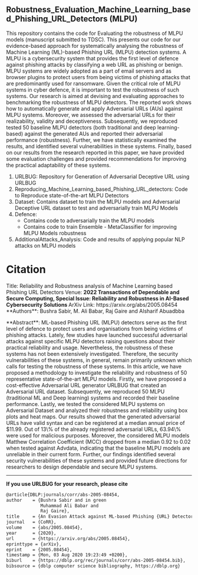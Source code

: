 ## Robustness_Evaluation_Machine_Learning_based_Phishing_URL_Detectors (MLPU)

This repository contains the code for Evaluating the robustness of MLPU models (manuscript submitted to TDSC). This presents our code for our evidence-based approach for systematically analysing the robustness of Machine Learning (ML)-based Phishing URL (MLPU) detection systems. A MLPU is a cybersecurity system that provides the first level of defence against phishing attacks by classifying a web URL as phishing or benign. MLPU systems are widely adopted as a part of email servers and as browser plugins to protect users from being victims of phishing attacks that are predominantly used for ransomware. 
Given the critical role of MLPU systems in cyber defence, it is important to test the robustness of such systems. Our research is aimed at devising and evaluating approaches to benchmarking the robustness of MLPU detectors. The reported work shows how to automatically generate and apply Adversarial URLs (AUs) against MLPU systems. Moreover, we assessed the adversarial URLs for their realizability, validity and deceptiveness. Subsequently, we reproduced tested 50 baseline MLPU detectors (both traditional and deep learning-based) against the generated AUs and reported their adversarial performance (robustness). Further, we have statistically examined the results, and identified several vulnerabilities in these systems. Finally, based on our results from the research reported in this paper, we have provided some evaluation challenges and provided recommendations for improving the practical adaptability of these systems.

<ol>
  <li>URLBUG: Repository for Generation of Adversarial Deceptive URL using URLBUG </li>
  <li>Reproducing_Machine_Learning_based_Phishing_URL_detectors: Code to Reproduce state-of-the-art MLPU Detectors </li>
  <li>Dataset: Contains dataset to train the MLPU models and Adversarial Deceptive URL dataset to test and adversarially train MLPU Models</li>
  <li> Defence:
     <ul>
       <li> Contains code to adversarially train the MLPU models</li>
       <li> Contains code to train Ensemble - MetaClassifier for improving MLPU Models robustness </li>
  </ul>
  </li>
  <li>AdditionalAttacks_Analysis: Code and results of applying popular NLP attacks on MLPU models</li>
</ol>



<h1> Citation </h1>
Title: Reliability and Robustness analysis of Machine Learning based Phishing URL Detectors
Venue: <b> 2022 Transactions of Dependable and Secure Computing, Special Issue: Reliability and Robustness in AI-Based Cybersecurity Solutions </b>
ArXiv Link: https://arxiv.org/abs/2005.08454
**Authors**: Bushra Sabir, M. Ali Babar, Raj Gaire and Alsharif Abuadbba  
<p>
**Abstract**: ML-based Phishing URL (MLPU) detectors serve as the first level of defence to protect users and organisations from being victims of phishing attacks. Lately, few studies have launched successful adversarial attacks against specific MLPU detectors raising questions about their practical reliability and usage. Nevertheless, the robustness of these systems has not been extensively investigated. Therefore, the security vulnerabilities of these systems, in general, remain primarily unknown which calls for testing the robustness of these systems. In this article, we have proposed a methodology to investigate the reliability and robustness of 50 representative state-of-the-art MLPU models. Firstly, we have proposed a cost-effective Adversarial URL generator URLBUG that created an Adversarial URL dataset. Subsequently, we reproduced 50 MLPU (traditional ML and Deep learning) systems and recorded their baseline performance. Lastly, we tested the considered MLPU systems on Adversarial Dataset and analyzed their robustness and reliability using box plots and heat maps. Our results showed that the generated adversarial URLs have valid syntax and can be registered at a median annual price of $11.99. Out of 13\% of the already registered adversarial URLs, 63.94\% were used for malicious purposes. Moreover, the considered MLPU models Matthew Correlation Coefficient (MCC) dropped from a median 0.92 to 0.02 when tested against Advdata, indicating that the baseline MLPU models are unreliable in their current form. Further, our findings identified several security vulnerabilities of these systems and provided future directions for researchers to design dependable and secure MLPU systems.
</p>
<hr/>
<b> If you use URLBUG for your research, please cite </b>

  ```diff
  @article{DBLP:journals/corr/abs-2005-08454, 
  author    = {Bushra Sabir and in green
               Muhammad Ali Babar and
               Raj Gaire},
  title     = {An Evasion Attack against ML-based Phishing {URL} Detectors},
  journal   = {CoRR},
  volume    = {abs/2005.08454},
  year      = {2020},
  url       = {https://arxiv.org/abs/2005.08454},
  eprinttype = {arXiv},
  eprint    = {2005.08454},
  timestamp = {Mon, 03 Aug 2020 19:23:49 +0200},
  biburl    = {https://dblp.org/rec/journals/corr/abs-2005-08454.bib},
  bibsource = {dblp computer science bibliography, https://dblp.org}

```
  
